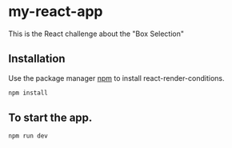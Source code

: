 # my-react-app

This is the React challenge about the "Box Selection" 

## Installation

Use the package manager [npm](https://www.npmjs.com/) to install react-render-conditions.

```bash
npm install
```
## To start the app.

```bash
npm run dev
```
